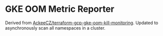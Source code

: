 # GKE OOM Metric Reporter

Derived from [AckeeCZ/terraform-gcp-gke-oom-kill-monitoring](https://github.com/AckeeCZ/terraform-gcp-gke-oom-kill-monitoring/blob/master/code/check_oom_killed_pods.py). Updated to asynchronously scan all namespaces in a cluster.


